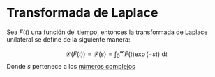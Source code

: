 # Transformada de Laplace

Sea $F(t)$ una función del tiempo, entonces la transformada de Laplace unilateral se define de la siguiente manera:

$$\mathcal{L}(F(t))=\mathcal{F}(s)=\int_0^\infty F(t)\exp(-st)\ \mathrm{d}t$$
Donde $s$ pertenece a los [números complejos](N%C3%BAmero%20complejo.md)
